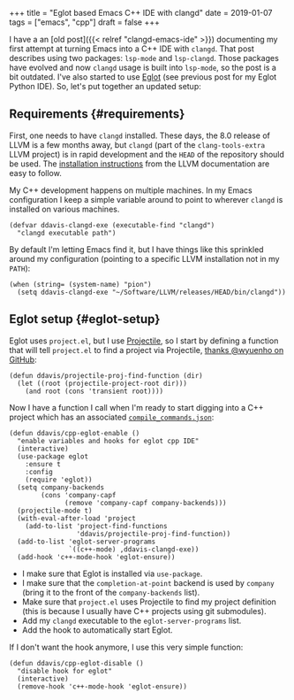 +++
title = "Eglot based Emacs C++ IDE with clangd"
date = 2019-01-07
tags = ["emacs", "cpp"]
draft = false
+++

I have a an [old post]({{< relref "clangd-emacs-ide" >}}) documenting my first attempt at turning Emacs
into a C++ IDE with `clangd`. That post describes using two
packages: `lsp-mode` and `lsp-clangd`. Those packages have evolved
and now `clangd` usage is built into `lsp-mode`, so the post is a
bit outdated. I've also started to use [Eglot](https://github.com/joaotavora/eglot) (see previous post for
my Eglot Python IDE). So, let's put together an updated setup:


## Requirements {#requirements}

First, one needs to have `clangd` installed. These days, the 8.0
release of LLVM is a few months away, but `clangd` (part of the
`clang-tools-extra` LLVM project) is in rapid development and the
`HEAD` of the repository should be used. The [installation
instructions](https://llvm.org/docs/GettingStarted.html#for-developers-to-work-with-a-git-monorepo) from the LLVM documentation are easy to follow.

My C++ development happens on multiple machines. In my Emacs
configuration I keep a simple variable around to point to wherever
`clangd` is installed on various machines.

```emacs-lisp
(defvar ddavis-clangd-exe (executable-find "clangd")
  "clangd executable path")
```

By default I'm letting Emacs find it, but I have things like this
sprinkled around my configuration (pointing to a specific LLVM
installation not in my `PATH`):

```emacs-lisp
(when (string= (system-name) "pion")
  (setq ddavis-clangd-exe "~/Software/LLVM/releases/HEAD/bin/clangd"))
```


## Eglot setup {#eglot-setup}

Eglot uses `project.el`, but I use [Projectile](https://github.com/bbatsov/projectile), so I start by
defining a function that will tell `project.el` to find a project
via Projectile, [thanks @wyuenho on GitHub](https://github.com/joaotavora/eglot/issues/129#issuecomment-444130367):

```emacs-lisp
(defun ddavis/projectile-proj-find-function (dir)
  (let ((root (projectile-project-root dir)))
    (and root (cons 'transient root))))
```

Now I have a function I call when I'm ready to start digging into a
C++ project which has an associated [`compile_commands.json`](https://clang.llvm.org/docs/JSONCompilationDatabase.html):

```emacs-lisp
(defun ddavis/cpp-eglot-enable ()
  "enable variables and hooks for eglot cpp IDE"
  (interactive)
  (use-package eglot
    :ensure t
    :config
    (require 'eglot))
  (setq company-backends
        (cons 'company-capf
              (remove 'company-capf company-backends)))
  (projectile-mode t)
  (with-eval-after-load 'project
    (add-to-list 'project-find-functions
                 'ddavis/projectile-proj-find-function))
  (add-to-list 'eglot-server-programs
               `((c++-mode) ,ddavis-clangd-exe))
  (add-hook 'c++-mode-hook 'eglot-ensure))
```

-   I make sure that Eglot is installed via `use-package`.
-   I make sure that the `completion-at-point` backend is used by
    `company` (bring it to the front of the `company-backends` list).
-   Make sure that `project.el` uses Projectile to find my project
    definition (this is because I usually have C++ projects using git
    submodules).
-   Add my `clangd` executable to the `eglot-server-programs` list.
-   Add the hook to automatically start Eglot.

If I don't want the hook anymore, I use this very simple function:

```emacs-lisp
(defun ddavis/cpp-eglot-disable ()
  "disable hook for eglot"
  (interactive)
  (remove-hook 'c++-mode-hook 'eglot-ensure))
```

